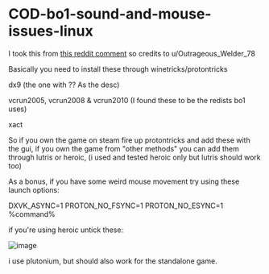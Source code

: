 # COD-bo1-sound-and-mouse-issues-linux
I took this from [this reddit comment](https://www.reddit.com/r/wine_gaming/comments/x42esq/comment/lwicm1i/?utm_source=share&utm_medium=web3x&utm_name=web3xcss&utm_term=1&utm_content=share_button) so credits to u/Outrageous_Welder_78

Basically you need to install these through winetricks/protontricks

dx9 (the one with ?? As the desc)

vcrun2005, vcrun2008 & vcrun2010 (I found these to be the redists bo1 uses)

xact 

So if you own the game on steam fire up protontricks and add these with the gui, if you own the game from "other methods" you can add them through lutris or heroic, (i used and tested heroic only but lutris should work too)

As a bonus, if you have some weird mouse movement try using these launch options:

DXVK_ASYNC=1 PROTON_NO_FSYNC=1 PROTON_NO_ESYNC=1 %command% 

if you're using heroic untick these:

![image](https://github.com/user-attachments/assets/d7e8f1a0-e840-4257-97a4-f1dcb2c65f36)


i use plutonium, but should also work for the standalone game.
